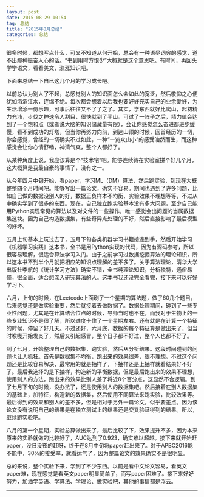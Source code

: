 ```yaml
---
layout: post
date: 2015-08-29 10:54
tag: 总结
title: "2015年8月总结"
categories: 总结
---
```


很多时候，都想写点什么，可又不知道从何开始，总会有一种语尽词穷的感觉，道不出那种振奋人心的话。“书到用时方恨少”大概就是这个意思吧。有时间，再回头学学语文，看看美文，涨涨知识吧。

下面来总结一下自已这几个月的学习成长吧。
<!-- more -->
以前总认为别人了不起，总感觉别人的知识面怎么会如此的宽泛，然后敬仰之心便犹如滔滔江水，连绵不绝。每次都会想着以后我也要好好充实自己的业余爱好，为生活增添一份乐趣，可事后往往又不了了之了。其实，学东西就好比爬山，起初精力充沛，步伐之神速令人刮目，很快就到了半山。可过了一阵子之后，精力值会达到了一个饱和点（或者说大脑的知识储藏量有限），会让你感觉怎么奋进都进步缓慢，看不到成功的灯塔，但当你再努力向前，到达山顶的时候，回首经历的一切，你会感觉，曾经的一切确实不过如此，一种“一览众山小”的感受油然而生，而这种感觉会让你心情舒畅，神清气爽，整个人都好了。

从某种角度上说，我应该算是个“技术宅”吧。能够连续待在实验室拼个好几个月，这大概算是我最自豪的事情了，没有之一。



从今年四月中旬开始，看paper，学习ML（DM）算法，然后跑实验，到现在大概整整四个月时间吧。能够写出一篇论文，确实不容易。期间也遇到了许多问题，比如自己做的数据没别人的好，数据正负样本不均衡、实验效果不理想等等，不过从中确实学到了很多的东西。现在，自己独立跑实验基本没有多大问题，至少自己能用Python实现常见的算法以及对文件的一些操作，唯一感觉会出问题的当属数据集这块。因为自己构造数据集，有些奇异点处理的不好，然后直接影响了最后模型的好坏。

五月上旬基本上玩过去了，五月下旬各类机器学习书籍接连到手，然后开始学习《机器学习实践》这本书，全书是用Python实现的代码，因为有源码参考，所以很容易理解，很适合算法学习入门。由于之前学习过数据挖掘算法的理论知识，所以这本书不到半个月就把相应的知识点理解的差不多了。关于算法理论，清华大学出版社李航的《统计学习方法》确实不错，全书纯理论知识，分析独特，通俗易懂，很全面，适合想深入研究算法的人。这本书我还没完全看完，接下来可以好好学习下。

六月，上旬的时候，在Leetcode上面刷了一个星期的算法题，做了60几个题目，后来感觉还是做实验重要，然后就接着去做数据了。数据处理期间，碰到了一些专业性问题，尤其是在计算结合位点的时候，导师当时也不在，而我对于生物上的一些专业知识不是很了解，所以进度卡住了一个星期左右。还有就是在计算一个特征的时候，停留了好几天。不过还好，六月底，数据的每个特征算是做出来了，但当时喉咙开始发炎了，然后又引起感冒，整个日子都不好过，整个人也都不好了。

到了七月，开始整理自己的数据集，跑实验，然后从分析结果。这段时间碰到的问题也让人抓狂。首先是数据集不均衡，跑出来的效果很差，很不理想。不过这个问题还是比较容易解决，最常用的就是抽样了，下抽样还是上抽样就看结果好不好了。最后我选择的是下抽样，构造新的平衡数据，但是最后跑出来的效果不理想，使用别人的方法，跑出来的效果比别人差了将近8个百分点，这显然不合逻辑。到了七月下旬的时候，没办法了，还是使用别人的数据集吧。然后接着在别人数据集的基础上，加特征，构造新的数据集，然后使用不同算法来跑实验，比较效果等。最后得到的效果和别人的差不多，但是相对于另外一篇论文，似乎要差点。因为该论文没有说明自己的结果是在独立测试上的结果还是交叉验证得到的结果。所以，继续跑实验吧。

八月的第一个星期，实验总算做出来了，最后比较了下，效果提升不多，因为本来原来的实验就做的比较好了，AUC达到了0.923，确实难以超越。接下来就开始赶paper，没日没夜的赶呀，终于在8月中旬将paper赶出来了。对于APBC2016能不能中，30%的接受率，就看运气了，因为整篇论文的效果确实不是很明显。

总的来说，整个实验下来，学到了不少东西。以前是看中文论文容易，看英文paper难，现在感觉是看英文paper明显简单了，而写paper困难了。接下来好好努力，加油学英语、学算法、学理论、做实验吧，其他的事情都是浮云。


---
